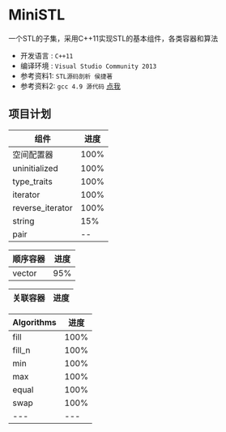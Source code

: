 # MiniSTL
  一个STL的子集，采用C++11实现STL的基本组件，各类容器和算法
* 开发语言 :  `C++11`
* 编译环境 :  `Visual Studio Community 2013`
* 参考资料1:  `STL源码剖析 侯捷著`
* 参考资料2:  `gcc 4.9 源代码` [点我](https://github.com/gcc-mirror/gcc/tree/master/libstdc%2B%2B-v3/include)

## 项目计划

|组件|进度|
|---|---|
|空间配置器|100%|
|uninitialized|100%|
|type_traits|100%|
|iterator|100%|
|reverse_iterator|100%|
|string|15%|
|pair|--|

|顺序容器|进度|
|---|---|
|vector|95%|

|关联容器|进度|
|---|---|

|Algorithms|进度|
|---|---|
|fill|100%|
|fill_n|100%|
|min|100%|
|max|100%|
|equal|100%|
|swap|100%|
|---|---|
